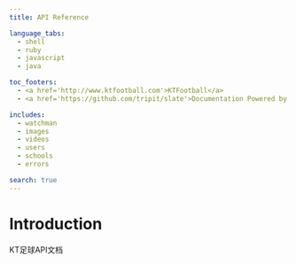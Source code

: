 ```yaml
---
title: API Reference

language_tabs:
  - shell
  - ruby
  - javascript
  - java

toc_footers:
  - <a href='http://www.ktfootball.com'>KTFootball</a>
  - <a href='https://github.com/tripit/slate'>Documentation Powered by Slate</a>

includes:
  - watchman
  - images
  - videos
  - users
  - schools
  - errors

search: true
---
```


# Introduction

KT足球API文档